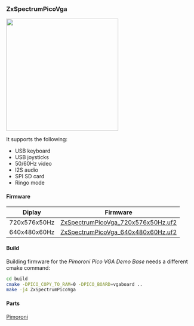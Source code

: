 ### ZxSpectrumPicoVga

<img src="pico-demo-base-9_1500x1500.png" width="300"/>



It supports the following:
* USB keyboard
* USB joysticks
* 50/60Hz  video
* I2S audio
* SPI SD card
* Ringo mode

#### Firmware

| Diplay | Firmware |
| - | - |
| 720x576x50Hz | [ZxSpectrumPicoVga_720x576x50Hz.uf2](/uf2/ZxSpectrumPicoVga_720x576x50Hz.uf2) |
| 640x480x60Hz | [ZxSpectrumPicoVga_640x480x60Hz.uf2](/uf2/ZxSpectrumPicoVga_640x480x60Hz.uf2) |

#### Build
Building firmware for the *Pimoroni Pico VGA Demo Base* needs a different cmake command:

```sh
cd build
cmake -DPICO_COPY_TO_RAM=0 -DPICO_BOARD=vgaboard ..
make -j4 ZxSpectrumPicoVga
```

#### Parts
[Pimoroni](https://shop.pimoroni.com/products/pimoroni-pico-vga-demo-base)